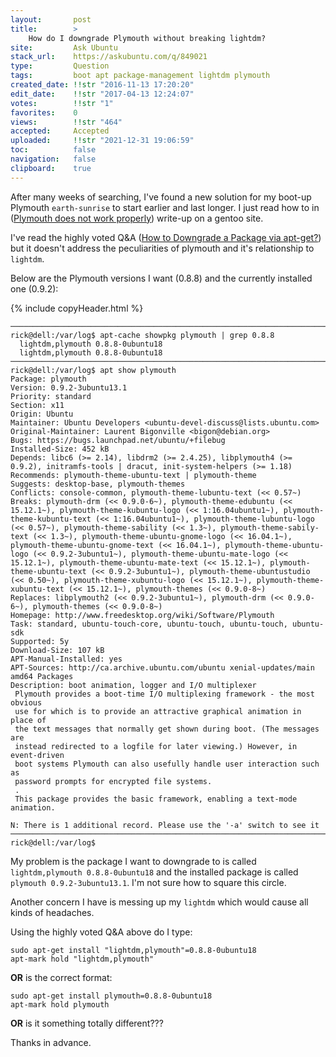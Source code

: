 ```yaml
---
layout:       post
title:        >
    How do I downgrade Plymouth without breaking lightdm?
site:         Ask Ubuntu
stack_url:    https://askubuntu.com/q/849021
type:         Question
tags:         boot apt package-management lightdm plymouth
created_date: !!str "2016-11-13 17:20:20"
edit_date:    !!str "2017-04-13 12:24:07"
votes:        !!str "1"
favorites:    0
views:        !!str "464"
accepted:     Accepted
uploaded:     !!str "2021-12-31 19:06:59"
toc:          false
navigation:   false
clipboard:    true
---
```


After many weeks of searching, I've found a new solution for my boot-up Plymouth `earth-sunrise` to start earlier and last longer. I just read how to in ([Plymouth does not work properly][1]) write-up on a gentoo site.

I've read the highly voted Q&A ([How to Downgrade a Package via apt-get?][2]) but it doesn't address the peculiarities of plymouth and it's relationship to `lightdm`.

Below are the Plymouth versions I want (0.8.8) and the currently installed one (0.9.2):

{% include copyHeader.html %}
``` 
───────────────────────────────────────────────────────────────────────────────
rick@dell:/var/log$ apt-cache showpkg plymouth | grep 0.8.8
  lightdm,plymouth 0.8.8-0ubuntu18
  lightdm,plymouth 0.8.8-0ubuntu18
───────────────────────────────────────────────────────────────────────────────
rick@dell:/var/log$ apt show plymouth
Package: plymouth
Version: 0.9.2-3ubuntu13.1
Priority: standard
Section: x11
Origin: Ubuntu
Maintainer: Ubuntu Developers <ubuntu-devel-discuss@lists.ubuntu.com>
Original-Maintainer: Laurent Bigonville <bigon@debian.org>
Bugs: https://bugs.launchpad.net/ubuntu/+filebug
Installed-Size: 452 kB
Depends: libc6 (>= 2.14), libdrm2 (>= 2.4.25), libplymouth4 (>= 0.9.2), initramfs-tools | dracut, init-system-helpers (>= 1.18)
Recommends: plymouth-theme-ubuntu-text | plymouth-theme
Suggests: desktop-base, plymouth-themes
Conflicts: console-common, plymouth-theme-lubuntu-text (<< 0.57~)
Breaks: plymouth-drm (<< 0.9.0-6~), plymouth-theme-edubuntu (<< 15.12.1~), plymouth-theme-kubuntu-logo (<< 1:16.04ubuntu1~), plymouth-theme-kubuntu-text (<< 1:16.04ubuntu1~), plymouth-theme-lubuntu-logo (<< 0.57~), plymouth-theme-sability (<< 1.3~), plymouth-theme-sabily-text (<< 1.3~), plymouth-theme-ubuntu-gnome-logo (<< 16.04.1~), plymouth-theme-ubuntu-gnome-text (<< 16.04.1~), plymouth-theme-ubuntu-logo (<< 0.9.2-3ubuntu1~), plymouth-theme-ubuntu-mate-logo (<< 15.12.1~), plymouth-theme-ubuntu-mate-text (<< 15.12.1~), plymouth-theme-ubuntu-text (<< 0.9.2-3ubuntu1~), plymouth-theme-ubuntustudio (<< 0.50~), plymouth-theme-xubuntu-logo (<< 15.12.1~), plymouth-theme-xubuntu-text (<< 15.12.1~), plymouth-themes (<< 0.9.0-8~)
Replaces: libplymouth2 (<< 0.9.2-3ubuntu1~), plymouth-drm (<< 0.9.0-6~), plymouth-themes (<< 0.9.0-8~)
Homepage: http://www.freedesktop.org/wiki/Software/Plymouth
Task: standard, ubuntu-touch-core, ubuntu-touch, ubuntu-touch, ubuntu-sdk
Supported: 5y
Download-Size: 107 kB
APT-Manual-Installed: yes
APT-Sources: http://ca.archive.ubuntu.com/ubuntu xenial-updates/main amd64 Packages
Description: boot animation, logger and I/O multiplexer
 Plymouth provides a boot-time I/O multiplexing framework - the most obvious
 use for which is to provide an attractive graphical animation in place of
 the text messages that normally get shown during boot. (The messages are
 instead redirected to a logfile for later viewing.) However, in event-driven
 boot systems Plymouth can also usefully handle user interaction such as
 password prompts for encrypted file systems.
 .
 This package provides the basic framework, enabling a text-mode animation.

N: There is 1 additional record. Please use the '-a' switch to see it
───────────────────────────────────────────────────────────────────────────────
rick@dell:/var/log$

```

My problem is the package I want to downgrade to is called `lightdm,plymouth 0.8.8-0ubuntu18` and the installed package is called `plymouth 0.9.2-3ubuntu13.1`. I'm not sure how to square this circle.

Another concern I have is messing up my `lightdm` which would cause all kinds of headaches.

Using the highly voted Q&A above do I type:

``` 
sudo apt-get install "lightdm,plymouth"=0.8.8-0ubuntu18
apt-mark hold "lightdm,plymouth"

```

**OR** is the correct format:

``` 
sudo apt-get install plymouth=0.8.8-0ubuntu18
apt-mark hold plymouth

```

**OR** is it something totally different???

Thanks in advance.



  [1]: https://forums.gentoo.org/viewtopic-p-7975064.html?sid=73bff67f2f7cf3b125ac2b867f495d2f
  [2]: https://askubuntu.com/questions/138284/how-to-downgrade-a-package-via-apt-get/138327#138327

